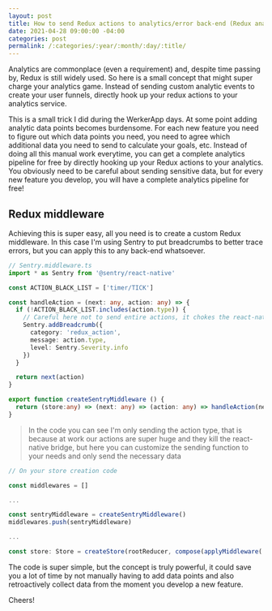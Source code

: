 ```yaml
---
layout: post
title: How to send Redux actions to analytics/error back-end (Redux analytics middleware)
date: 2021-04-28 09:00:00 -04:00
categories: post
permalink: /:categories/:year/:month/:day/:title/
---
```


Analytics are commonplace (even a requirement) and, despite time passing by, Redux is still widely used. So here is a small concept that might super charge your analytics game. Instead of sending custom analytic events to create your user funnels, directly hook up your redux actions to your analytics service.

This is a small trick I did during the WerkerApp days. At some point adding analytic data points becomes burdensome. For each new feature you need to figure out which data points you need, you need to agree which additional data you need to send to calculate your goals, etc. Instead of doing all this manual work everytime, you can get a complete analytics pipeline for free by directly hooking up your Redux actions to your analytics. You obviously need to be careful about sending sensitive data, but for every new feature you develop, you will have a complete analytics pipeline for free!

## Redux middleware

Achieving this is super easy, all you need is to create a custom Redux middleware. In this case I'm using Sentry to put breadcrumbs to better trace errors, but you can apply this to any back-end whatsoever.


```ts
// Sentry.middleware.ts
import * as Sentry from '@sentry/react-native'

const ACTION_BLACK_LIST = ['timer/TICK']

const handleAction = (next: any, action: any) => {
  if (!ACTION_BLACK_LIST.includes(action.type)) {
    // Careful here not to send entire actions, it chokes the react-native bridge and might not even reach sentry due to the amount of data
    Sentry.addBreadcrumb({
      category: 'redux_action',
      message: action.type,
      level: Sentry.Severity.info
    })
  }

  return next(action)
}

export function createSentryMiddleware () {
  return (store:any) => (next: any) => (action: any) => handleAction(next, action)
}
```
> In the code you can see I'm only sending the action type, that is because at work our actions are super huge and they kill the react-native bridge, but here you can customize the sending function to your needs and only send the necessary data

```ts
// On your store creation code

const middlewares = []

...

const sentryMiddleware = createSentryMiddleware()
middlewares.push(sentryMiddleware)

...

const store: Store = createStore(rootReducer, compose(applyMiddleware(...middlewares)))
```

The code is super simple, but the concept is truly powerful, it could save you a lot of time by not manually having to add data points and also retroactively collect data from the moment you develop a new feature.

Cheers!